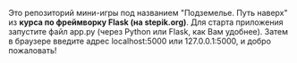 Это репозиторий мини-игры под названием "Подземелье. Путь наверх" из **курса по фреймворку Flask (на stepik.org)**.
Для старта приложения запустите файл app.py (через Python или Flask, как Вам удобнее).
Затем в браузере введите адрес localhost:5000 или 127.0.0.1:5000, и добро пожаловать!
